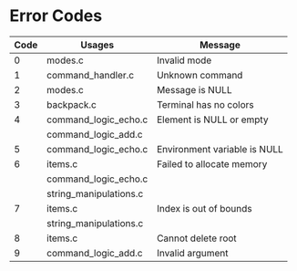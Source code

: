 # Error Codes

| Code | Usages              | Message |
| - | ---------------------- | ------- |
| 0 | modes.c | Invalid mode |
| 1 | command_handler.c      | Unknown command |
| 2 | modes.c                | Message is NULL |
| 3 | backpack.c             | Terminal has no colors |
| 4 | command_logic_echo.c   | Element is NULL or empty |
|   | command_logic_add.c    | |
| 5 | command_logic_echo.c   | Environment variable is NULL |
| 6 | items.c                | Failed to allocate memory |
|   | command_logic_echo.c   | |
|   | string_manipulations.c | |
| 7 | items.c                | Index is out of bounds |
|   | string_manipulations.c | |
| 8 | items.c                | Cannot delete root |
| 9 | command_logic_add.c    | Invalid argument |
